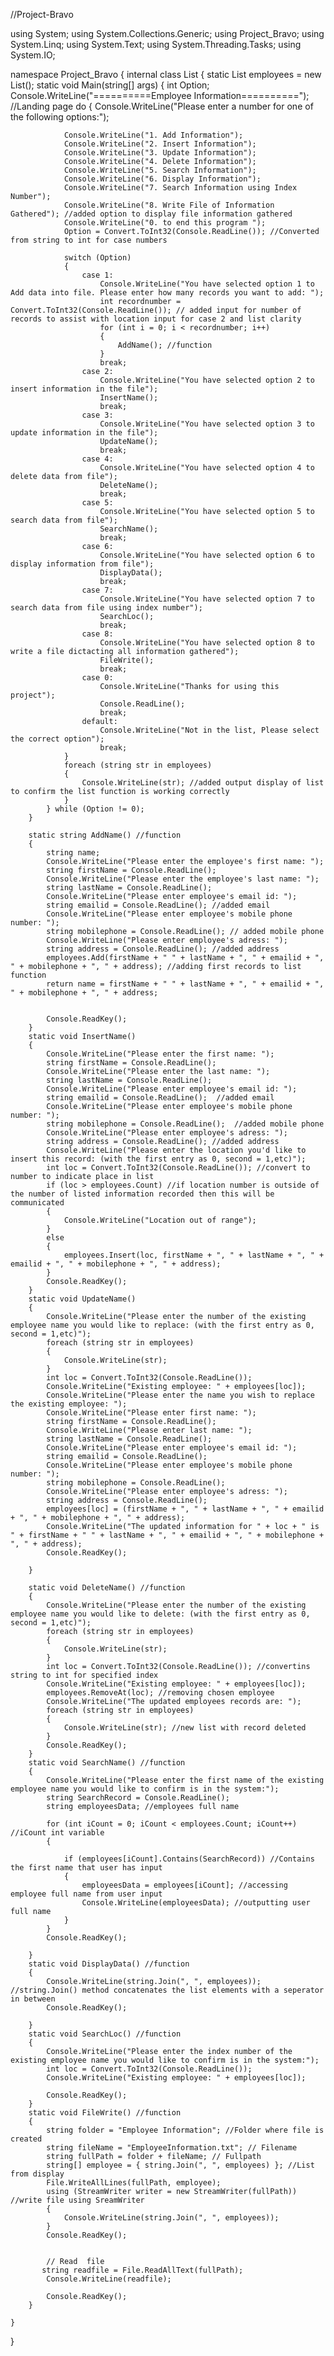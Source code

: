 //Project-Bravo

using System;
using System.Collections.Generic;
using Project_Bravo;
using System.Linq;
using System.Text;
using System.Threading.Tasks;
using System.IO;

namespace Project_Bravo
{
    internal class List
    {
        static List<string> employees = new List<string>();
        static void Main(string[] args)
        {
            int Option;
            Console.WriteLine("==========Employee Information==========");
            //Landing page
            do
            {
                Console.WriteLine("Please enter a number for one of the following options:");

                Console.WriteLine("1. Add Information");
                Console.WriteLine("2. Insert Information");
                Console.WriteLine("3. Update Information");
                Console.WriteLine("4. Delete Information");
                Console.WriteLine("5. Search Information");
                Console.WriteLine("6. Display Information");
                Console.WriteLine("7. Search Information using Index Number");
                Console.WriteLine("8. Write File of Information Gathered"); //added option to display file information gathered
                Console.WriteLine("0. to end this program ");
                Option = Convert.ToInt32(Console.ReadLine()); //Converted from string to int for case numbers

                switch (Option)
                {
                    case 1:
                        Console.WriteLine("You have selected option 1 to Add data into file. Please enter how many records you want to add: ");
                        int recordnumber = Convert.ToInt32(Console.ReadLine()); // added input for number of records to assist with location input for case 2 and list clarity
                        for (int i = 0; i < recordnumber; i++)
                        {
                            AddName(); //function
                        }
                        break;
                    case 2:
                        Console.WriteLine("You have selected option 2 to insert information in the file");
                        InsertName();
                        break;
                    case 3:
                        Console.WriteLine("You have selected option 3 to update information in the file");
                        UpdateName();
                        break;
                    case 4:
                        Console.WriteLine("You have selected option 4 to delete data from file");
                        DeleteName();
                        break;
                    case 5:
                        Console.WriteLine("You have selected option 5 to search data from file");
                        SearchName();
                        break;
                    case 6:
                        Console.WriteLine("You have selected option 6 to display information from file");
                        DisplayData();
                        break;
                    case 7:
                        Console.WriteLine("You have selected option 7 to search data from file using index number");
                        SearchLoc();
                        break;
                    case 8:
                        Console.WriteLine("You have selected option 8 to write a file dictacting all information gathered");
                        FileWrite();
                        break;
                    case 0:
                        Console.WriteLine("Thanks for using this project");
                        Console.ReadLine();
                        break;
                    default:
                        Console.WriteLine("Not in the list, Please select the correct option");
                        break;
                }
                foreach (string str in employees)
                {
                    Console.WriteLine(str); //added output display of list to confirm the list function is working correctly
                }
            } while (Option != 0);
        }

        static string AddName() //function
        {
            string name;
            Console.WriteLine("Please enter the employee's first name: ");
            string firstName = Console.ReadLine();
            Console.WriteLine("Please enter the employee's last name: ");
            string lastName = Console.ReadLine();
            Console.WriteLine("Please enter employee's email id: ");
            string emailid = Console.ReadLine(); //added email 
            Console.WriteLine("Please enter employee's mobile phone number: ");
            string mobilephone = Console.ReadLine(); // added mobile phone
            Console.WriteLine("Please enter employee's adress: ");
            string address = Console.ReadLine(); //added address
            employees.Add(firstName + " " + lastName + ", " + emailid + ", " + mobilephone + ", " + address); //adding first records to list function
            return name = firstName + " " + lastName + ", " + emailid + ", " + mobilephone + ", " + address;


            Console.ReadKey();
        }
        static void InsertName()
        {
            Console.WriteLine("Please enter the first name: ");
            string firstName = Console.ReadLine();
            Console.WriteLine("Please enter the last name: ");
            string lastName = Console.ReadLine();
            Console.WriteLine("Please enter employee's email id: ");
            string emailid = Console.ReadLine();  //added email 
            Console.WriteLine("Please enter employee's mobile phone number: ");
            string mobilephone = Console.ReadLine();  //added mobile phone
            Console.WriteLine("Please enter employee's adress: ");
            string address = Console.ReadLine(); //added address
            Console.WriteLine("Please enter the location you'd like to insert this record: (with the first entry as 0, second = 1,etc)");
            int loc = Convert.ToInt32(Console.ReadLine()); //convert to number to indicate place in list
            if (loc > employees.Count) //if location number is outside of the number of listed information recorded then this will be communicated
            {
                Console.WriteLine("Location out of range");
            }
            else
            {
                employees.Insert(loc, firstName + ", " + lastName + ", " + emailid + ", " + mobilephone + ", " + address);
            }
            Console.ReadKey();
        }
        static void UpdateName()
        {
            Console.WriteLine("Please enter the number of the existing employee name you would like to replace: (with the first entry as 0, second = 1,etc)");
            foreach (string str in employees)
            {
                Console.WriteLine(str);
            }
            int loc = Convert.ToInt32(Console.ReadLine());
            Console.WriteLine("Existing employee: " + employees[loc]);
            Console.WriteLine("Please enter the name you wish to replace the existing employee: ");
            Console.WriteLine("Please enter first name: ");
            string firstName = Console.ReadLine();
            Console.WriteLine("Please enter last name: ");
            string lastName = Console.ReadLine();
            Console.WriteLine("Please enter employee's email id: ");
            string emailid = Console.ReadLine();
            Console.WriteLine("Please enter employee's mobile phone number: ");
            string mobilephone = Console.ReadLine();
            Console.WriteLine("Please enter employee's adress: ");
            string address = Console.ReadLine();
            employees[loc] = (firstName + ", " + lastName + ", " + emailid + ", " + mobilephone + ", " + address);
            Console.WriteLine("The updated information for " + loc + " is " + firstName + " " + lastName + ", " + emailid + ", " + mobilephone + ", " + address);
            Console.ReadKey();

        }

        static void DeleteName() //function
        {
            Console.WriteLine("Please enter the number of the existing employee name you would like to delete: (with the first entry as 0, second = 1,etc)");
            foreach (string str in employees)
            {
                Console.WriteLine(str);
            }
            int loc = Convert.ToInt32(Console.ReadLine()); //convertins string to int for specified index
            Console.WriteLine("Existing employee: " + employees[loc]);
            employees.RemoveAt(loc); //removing chosen employee
            Console.WriteLine("The updated employees records are: ");
            foreach (string str in employees)
            {
                Console.WriteLine(str); //new list with record deleted
            }
            Console.ReadKey();
        }
        static void SearchName() //function
        {
            Console.WriteLine("Please enter the first name of the existing employee name you would like to confirm is in the system:");
            string SearchRecord = Console.ReadLine();
            string employeesData; //employees full name

            for (int iCount = 0; iCount < employees.Count; iCount++) //iCount int variable
            {

                if (employees[iCount].Contains(SearchRecord)) //Contains the first name that user has input
                {
                    employeesData = employees[iCount]; //accessing employee full name from user input
                    Console.WriteLine(employeesData); //outputting user full name
                }
            }
            Console.ReadKey();

        }
        static void DisplayData() //function
        {
            Console.WriteLine(string.Join(", ", employees)); //string.Join() method concatenates the list elements with a seperator in between
            Console.ReadKey();

        }
        static void SearchLoc() //function
        {
            Console.WriteLine("Please enter the index number of the existing employee name you would like to confirm is in the system:");
            int loc = Convert.ToInt32(Console.ReadLine());
            Console.WriteLine("Existing employee: " + employees[loc]);

            Console.ReadKey();
        }
        static void FileWrite() //function
        {
            string folder = "Employee Information"; //Folder where file is created
            string fileName = "EmployeeInformation.txt"; // Filename
            string fullPath = folder + fileName; // Fullpath
            string[] employee = { string.Join(", ", employees) }; //List from display
            File.WriteAllLines(fullPath, employee);
            using (StreamWriter writer = new StreamWriter(fullPath)) //write file using SreamWriter
            {
                Console.WriteLine(string.Join(", ", employees));
            }
            Console.ReadKey();
            
            
            // Read  file  
           string readfile = File.ReadAllText(fullPath);
            Console.WriteLine(readfile);

            Console.ReadKey();
        }

    }
}



